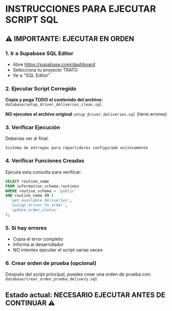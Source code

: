 # INSTRUCCIONES PARA EJECUTAR SCRIPT SQL

## ⚠️ IMPORTANTE: EJECUTAR EN ORDEN

### 1. Ir a Supabase SQL Editor
- Abre https://supabase.com/dashboard
- Selecciona tu proyecto TRATO
- Ve a "SQL Editor"

### 2. Ejecutar Script Corregido
**Copia y pega TODO el contenido del archivo:**
`database/setup_driver_deliveries_clean.sql`

**NO ejecutes el archivo original** `setup_driver_deliveries.sql` (tiene errores)

### 3. Verificar Ejecución
Deberías ver al final:
```
Sistema de entregas para repartidores configurado exitosamente
```

### 4. Verificar Funciones Creadas
Ejecuta esta consulta para verificar:
```sql
SELECT routine_name 
FROM information_schema.routines 
WHERE routine_schema = 'public' 
AND routine_name IN (
  'get_available_deliveries',
  'assign_driver_to_order', 
  'update_order_status'
);
```

### 5. Si hay errores
- Copia el error completo
- Informa al desarrollador
- NO intentes ejecutar el script varias veces

### 6. Crear orden de prueba (opcional)
Después del script principal, puedes crear una orden de prueba con:
`database/crear_orden_prueba_delivery.sql`

## Estado actual: NECESARIO EJECUTAR ANTES DE CONTINUAR ⚠️

